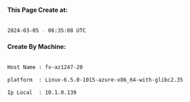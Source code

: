 
   
#### This Page Create at:

```bash

2024-03-05 - 06:35:08 UTC

```

#### Create By Machine:

```bash

Host Name : fv-az1247-20

platform  : Linux-6.5.0-1015-azure-x86_64-with-glibc2.35

Ip Local  : 10.1.0.139

```

